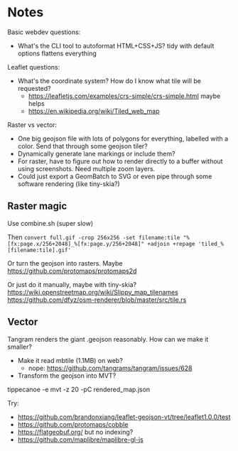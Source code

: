 # Notes

Basic webdev questions:

- What's the CLI tool to autoformat HTML+CSS+JS? tidy with default options flattens everything

Leaflet questions:

- What's the coordinate system? How do I know what tile will be requested?
	- https://leafletjs.com/examples/crs-simple/crs-simple.html maybe helps
	- https://en.wikipedia.org/wiki/Tiled_web_map

Raster vs vector:

- One big geojson file with lots of polygons for everything, labelled with a color. Send that through some geojson tiler?
- Dynamically generate lane markings or include them?
- For raster, have to figure out how to render directly to a buffer without using screenshots. Need multiple zoom layers.
- Could just export a GeomBatch to SVG or even pipe through some software rendering (like tiny-skia?)

## Raster magic

Use combine.sh (super slow)

Then `convert full.gif -crop 256x256 -set filename:tile "%[fx:page.x/256+2048]_%[fx:page.y/256+2048]" +adjoin +repage 'tiled_%[filename:tile].gif'`

Or turn the geojson into rasters. Maybe https://github.com/protomaps/protomaps2d

Or just do it manually, maybe with tiny-skia? https://wiki.openstreetmap.org/wiki/Slippy_map_tilenames
https://github.com/dfyz/osm-renderer/blob/master/src/tile.rs

## Vector

Tangram renders the giant .geojson reasonably. How can we make it smaller?

- Make it read mbtile (1.1MB) on web?
	- nope: https://github.com/tangrams/tangram/issues/628
- Transform the geojson into MVT?

tippecanoe -e mvt -z 20 -pC rendered_map.json



Try:
- https://github.com/brandonxiang/leaflet-geojson-vt/tree/leaflet1.0.0/test
- https://github.com/protomaps/cobble
- https://flatgeobuf.org/ but no indexing?
- https://github.com/maplibre/maplibre-gl-js
